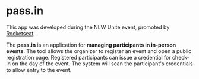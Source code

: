 # pass.in

This app was developed during the NLW Unite event, promoted by [Rocketseat](https://app.rocketseat.com.br/).

The **pass.in** is an application for **managing participants in in-person events**. The tool allows the organizer to register an event and open a public registration page. Registered participants can issue a credential for check-in on the day of the event. The system will scan the participant's credentials to allow entry to the event.
